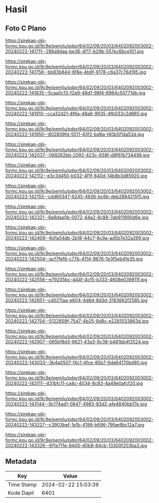 # Hasil

## Foto C Plano

https://sirekap-obj-formc.kpu.go.id/9c9e/pemilu/pdpr/64/02/09/20/03/6402092003002-20240222-141711--286a9daa-be36-4f17-b29b-557ec6bce101.jpg

https://sirekap-obj-formc.kpu.go.id/9c9e/pemilu/pdpr/64/02/09/20/03/6402092003002-20240222-141756--bb83b844-6f8e-4b6f-9178-c6a37c76d195.jpg

https://sirekap-obj-formc.kpu.go.id/9c9e/pemilu/pdpr/64/02/09/20/03/6402092003002-20240222-141835--5caa0c13-f2a9-48d1-98f4-6964c50771db.jpg

https://sirekap-obj-formc.kpu.go.id/9c9e/pemilu/pdpr/64/02/09/20/03/6402092003002-20240222-141910--cca32d21-4f6a-48a8-9935-4fb033c2d865.jpg

https://sirekap-obj-formc.kpu.go.id/9c9e/pemilu/pdpr/64/02/09/20/03/6402092003002-20240222-141950--802809fd-5511-43f2-bd6a-f40b5f1da53d.jpg

https://sirekap-obj-formc.kpu.go.id/9c9e/pemilu/pdpr/64/02/09/20/03/6402092003002-20240222-142037--088262bb-2092-423c-938f-d8f61b734498.jpg

https://sirekap-obj-formc.kpu.go.id/9c9e/pemilu/pdpr/64/02/09/20/03/6402092003002-20240222-142112--e3c3d450-b032-4f1f-840d-14b8b3d85920.jpg

https://sirekap-obj-formc.kpu.go.id/9c9e/pemilu/pdpr/64/02/09/20/03/6402092003002-20240222-142155--cdd60347-6245-4926-bc6b-deb2884215f5.jpg

https://sirekap-obj-formc.kpu.go.id/9c9e/pemilu/pdpr/64/02/09/20/03/6402092003002-20240222-142321--8a8daa0b-0072-44a2-8c88-7ab911690d6e.jpg

https://sirekap-obj-formc.kpu.go.id/9c9e/pemilu/pdpr/64/02/09/20/03/6402092003002-20240222-142409--6d1a54db-2b18-44c7-8c9a-ad5b7e32a269.jpg

https://sirekap-obj-formc.kpu.go.id/9c9e/pemilu/pdpr/64/02/09/20/03/6402092003002-20240222-142504--acf7fef6-c77b-4114-9676-1e3f5eb4fe35.jpg

https://sirekap-obj-formc.kpu.go.id/9c9e/pemilu/pdpr/64/02/09/20/03/6402092003002-20240222-142556--e79205bc-444f-4cf5-b333-4608e039911f.jpg

https://sirekap-obj-formc.kpu.go.id/9c9e/pemilu/pdpr/64/02/09/20/03/6402092003002-20240222-142651--cd0211aa-e604-4d8d-8d3d-3183662f2585.jpg

https://sirekap-obj-formc.kpu.go.id/9c9e/pemilu/pdpr/64/02/09/20/03/6402092003002-20240222-142754--5122659f-75d7-4b25-8d8c-e2281033863d.jpg

https://sirekap-obj-formc.kpu.go.id/9c9e/pemilu/pdpr/64/02/09/20/03/6402092003002-20240222-142907--065bf8d3-9621-43a3-9c38-b481bb4f2524.jpg

https://sirekap-obj-formc.kpu.go.id/9c9e/pemilu/pdpr/64/02/09/20/03/6402092003002-20240222-143033--3b4a0507-f4c1-4fce-85b7-6da64170bd90.jpg

https://sirekap-obj-formc.kpu.go.id/9c9e/pemilu/pdpr/64/02/09/20/03/6402092003002-20240222-143111--431bfc11-ca4c-4034-8c83-4a48e0afcf20.jpg

https://sirekap-obj-formc.kpu.go.id/9c9e/pemilu/pdpr/64/02/09/20/03/6402092003002-20240222-143144--9c174ad1-0847-4983-83d2-afe4840bb17e.jpg

https://sirekap-obj-formc.kpu.go.id/9c9e/pemilu/pdpr/64/02/09/20/03/6402092003002-20240222-143227--c3903bef-1e1b-4199-b696-79fae9bc12a7.jpg

https://sirekap-obj-formc.kpu.go.id/9c9e/pemilu/pdpr/64/02/09/20/03/6402092003002-20240222-143326--6f1e711e-8400-40b8-84cb-13300f203ba3.jpg


## Metadata

| Key        | Value               |
| ---------- | ------------------- |
| Time Stamp | 2024-02-22 15:03:39 |
| Kode Dapil | 6401                |



